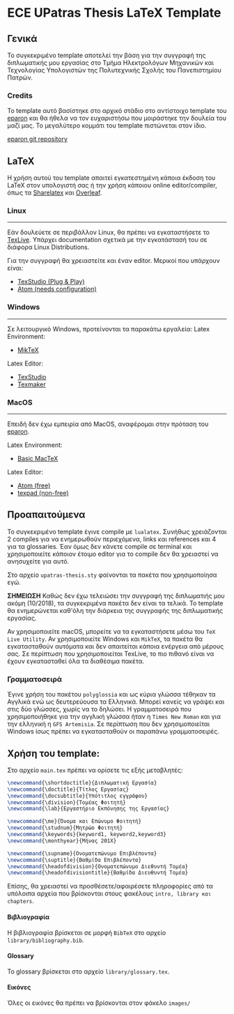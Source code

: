 # ECE UPatras Thesis LaTeX Template

## Γενικά
Το συγκεκριμένο template αποτελεί την βάση για την συγγραφή της διπλωματικής μου εργασίας στο Τμήμα Ηλεκτρολόγων Μηχανικών και Τεχνολογίας Υπολογιστών της Πολυτεχνικής Σχολής του Πανεπιστημίου Πατρών.

### Credits
Το template αυτό βασίστηκε στο αρχικό στάδιο στο αντίστοιχο template του [eparon](https://github.com/eparon) και θα ήθελα να τον ευχαριστήσω που μοιράστηκε την δουλεία του μαζί μας. Το μεγαλύτερο κομμάτι του template πιστώνεται στον ίδιο.

[eparon git repository](https://github.com/eparon/ece-upatras-thesis-template)

## LaTeX
Η χρήση αυτού του template απαιτεί εγκατεστημένη κάποια έκδοση του LaTeX στον υπολογιστή σας ή την χρήση κάποιου online editor/compiler, όπως τα [Sharelatex](http://sharelatex.com) και [Overleaf](http;//overleaf.com).

### Linux
---
Εάν δουλεύετε σε περιβάλλον Linux, θα πρέπει να εγκαταστήσετε το [TexLive](https://www.tug.org/texlive/). Υπάρχει documentation σχετικά με την εγκατάστασή του σε διάφορα Linux Distributions.

Για την συγγραφή θα χρειαστείτε και έναν editor. Μερικοί που υπάρχουν είναι:
* [TexStudio (Plug & Play)](https://www.texstudio.org)
* [Atom (needs configuration)](https://atom.io)

### Windows
---
Σε λειτουργικό Windows, προτείνονται τα παρακάτω εργαλεία:
Latex Environment:
* [MikTeX](http://miktex.org/download)

Latex Editor:
* [TexStudio](https://www.texstudio.org)
* [Texmaker](http://www.xm1math.net/texmaker/download.html)

### MacOS
---
Επειδή δεν έχω εμπειρία από MacOS, αναφέρομαι στην πρόταση του [eparon](https://github.com/eparon).

Latex Environment:
* [Basic MacTeX](https://tug.org/mactex/morepackages.html)

Latex Editor:
* [Atom (free)](https://atom.io)
* [texpad (non-free)](https://www.texpad.com)

## Προαπαιτούμενα
Το συγκεκριμένο template έγινε compile με `lualatex`.  Συνήθως χρειάζονται 2 compiles για να ενημερωθούν περιεχόμενα, links και references και 4 για τα glossaries. Έαν όμως δεν κάνετε compile σε terminal και χρησιμοποιείτε κάποιον έτοιμο editor για το compile δεν θα χρειαστεί να ανησυχείτε για αυτό.

Στο αρχείο `upatras-thesis.sty` φαίνονται τα πακέτα που χρησιμοποίησα εγώ.

**ΣΗΜΕΙΩΣΗ**
Καθώς δεν έχω τελειώσει την συγγραφή της διπλωματιής μου ακόμη (10/2018), τα συγκεκριμένα πακέτα δεν είναι τα τελικά. To template θα ενημερώνεται καθ'όλη την διάρκεια της συγγραφής της διπλωματικής εργασίας.

Αν χρησιμοποιείτε macOS, μπορείτε να τα εγκαταστήσετε μέσω του `TeX Live Utility`. Αν χρησιμοποιείτε Windows και `MikTeX`, τα πακέτα θα εγκατασταθούν αυτόματα και δεν απαιτείται κάποια ενέργεια από μέρους σας. Σε περίπτωση που χρησιμοποιείται TexLive, το πιο πιθανό είναι να έχουν εγκατασταθεί όλα τα διαθέσιμα πακέτα.

### Γραμματοσειρά
Έγινε χρήση του πακέτου `polyglossia` και ως κύρια γλώσσα τέθηκαν τα Αγγλικά ενώ ως δευτερεύουσα τα Ελληνικά. Μπορεί κανείς να γράψει και στις δύο γλώσσες, χωρίς να το δηλώσει. Η γραμματοσειρά που χρησιμοποιήθηκε για την αγγλική γλώσσα ήταν η `Times New Roman` και για την ελληνική η `GFS Artemisia`. Σε περίπτωση που δεν χρησιμοποιείται Windows ίσως πρέπει να εγκατασταθούν οι παραπάνω γραμματοσειρές.

## Χρήση του template:
Στο αρχείο `main.tex` πρέπει να ορίσετε τις εξής μεταβλητές:
```latex
\newcommand{\shortdoctitle}{Διπλωματική Εργασία}
\newcommand{\doctitle}{Τίτλος Εργασίας}
\newcommand{\docsubtitle}{Υπότιτλος εγγράφου}
\newcommand{\division}{Τομέας Φοιτητή}
\newcommand{\lab}{Εργαστήριο Εκπόνησης της Εργασίας}

\newcommand{\me}{Όνομα και Επώνυμο Φοιτητή}
\newcommand{\studnum}{Μητρώο Φοιτητή}
\newcommand{\keywords}{keyword1, keyword2,keyword3}
\newcommand{\monthyear}{Μήνας 201X}

\newcommand{\supname}{Ονοματεπώνυμο Επιβλέποντα}
\newcommand{\suptitle}{Βαθμίδα Επιβλέποντα}
\newcommand{\headofdivision}{Ονοματεπώνυμο Διεθυντή Τομέα}
\newcommand{\headofdivisiontitle}{Βαθμίδα Διευθυντή Τομέα}
```

Επίσης, θα χρειαστεί να προσθέσετε/αφαιρέσετε πληροφορίες από τα υπόλοιπα αρχεία που βρίσκονται στους φακέλους `intro, library και chapters`.

#### Βιβλιογραφία
Η βιβλιογραφία βρίσκεται σε μορφή `BibTeX` στο αρχείο `library/bibliography.bib`.

#### Glossary
Το glossary βρίσκεται στο αρχείο `library/glossary.tex`.

#### Εικόνες
Όλες οι εικόνες θα πρέπει να βρίσκονται στον φάκελο `images/`
